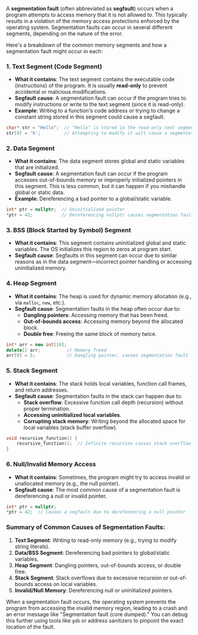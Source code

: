A **segmentation fault** (often abbreviated as **segfault**) occurs when a program attempts to access memory that it is not allowed to. This typically results in a violation of the memory access protections enforced by the operating system. Segmentation faults can occur in several different segments, depending on the nature of the error.

Here's a breakdown of the common memory segments and how a segmentation fault might occur in each:

### 1. **Text Segment (Code Segment)**

- **What it contains**: The text segment contains the executable code (instructions) of the program. It is usually **read-only** to prevent accidental or malicious modifications.
- **Segfault cause**: A segmentation fault can occur if the program tries to modify instructions or write to the text segment (since it is read-only).
- **Example**: Writing to a function's code address or trying to change a constant string stored in this segment could cause a segfault.

```cpp
char* str = "Hello";  // "Hello" is stored in the read-only text segment.
str[0] = 'h';         // Attempting to modify it will cause a segmentation fault.
```

### 2. **Data Segment**

- **What it contains**: The data segment stores global and static variables that are initialized.
- **Segfault cause**: A segmentation fault can occur if the program accesses out-of-bounds memory or improperly initialized pointers in this segment. This is less common, but it can happen if you mishandle global or static data.
- **Example**: Dereferencing a bad pointer to a global/static variable.

```cpp
int* ptr = nullptr;  // Uninitialized pointer
*ptr = 42;           // Dereferencing nullptr causes segmentation fault
```

### 3. **BSS (Block Started by Symbol) Segment**

- **What it contains**: This segment contains uninitialized global and static variables. The OS initializes this region to zeros at program start.
- **Segfault cause**: Segfaults in this segment can occur due to similar reasons as in the data segment—incorrect pointer handling or accessing uninitialized memory.

### 4. **Heap Segment**

- **What it contains**: The heap is used for dynamic memory allocation (e.g., via `malloc`, `new`, etc.).
- **Segfault cause**: Segmentation faults in the heap often occur due to:
  - **Dangling pointers**: Accessing memory that has been freed.
  - **Out-of-bounds access**: Accessing memory beyond the allocated block.
  - **Double free**: Freeing the same block of memory twice.

```cpp
int* arr = new int[10];
delete[] arr;          // Memory freed
arr[0] = 5;            // Dangling pointer, causes segmentation fault
```

### 5. **Stack Segment**

- **What it contains**: The stack holds local variables, function call frames, and return addresses.
- **Segfault cause**: Segmentation faults in the stack can happen due to:
  - **Stack overflow**: Excessive function call depth (recursion) without proper termination.
  - **Accessing uninitialized local variables**.
  - **Corrupting stack memory**: Writing beyond the allocated space for local variables (stack buffer overflow).

```cpp
void recursive_function() {
    recursive_function();  // Infinite recursion causes stack overflow
}
```

### 6. **Null/Invalid Memory Access**

- **What it contains**: Sometimes, the program might try to access invalid or unallocated memory (e.g., the null pointer).
- **Segfault cause**: The most common cause of a segmentation fault is dereferencing a null or invalid pointer.

```cpp
int* ptr = nullptr;
*ptr = 42;  // Causes a segfault due to dereferencing a null pointer
```

### Summary of Common Causes of Segmentation Faults:

1. **Text Segment**: Writing to read-only memory (e.g., trying to modify string literals).
2. **Data/BSS Segment**: Dereferencing bad pointers to global/static variables.
3. **Heap Segment**: Dangling pointers, out-of-bounds access, or double free.
4. **Stack Segment**: Stack overflows due to excessive recursion or out-of-bounds access on local variables.
5. **Invalid/Null Memory**: Dereferencing null or uninitialized pointers.

When a segmentation fault occurs, the operating system prevents the program from accessing the invalid memory region, leading to a crash and an error message like "Segmentation fault (core dumped)." You can debug this further using tools like `gdb` or address sanitizers to pinpoint the exact location of the fault.
